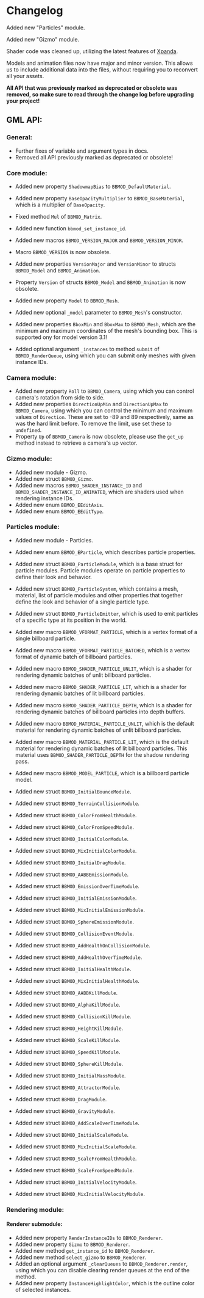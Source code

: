 # Changelog
Added new "Particles" module.

Added new "Gizmo" module.

Shader code was cleaned up, utilizing the latest features of [Xpanda](https://github.com/GameMakerDiscord/Xpanda).

Models and animation files now have major and minor version. This allows us to include additional data into the files, without requiring you to reconvert all your assets.

**All API that was previously marked as deprecated or obsolete was removed, so make sure to read through the change log before upgrading your project!**

## GML API:
### General:
* Further fixes of variable and argument types in docs.
* Removed all API previously marked as deprecated or obsolete!

### Core module:
* Added new property `ShadowmapBias` to `BBMOD_DefaultMaterial`.
* Added new property `BaseOpacityMultiplier` to `BBMOD_BaseMaterial`, which is a multiplier of `BaseOpacity`.
* Fixed method `Mul` of `BBMOD_Matrix`.
* Added new function `bbmod_set_instance_id`.

* Added new macros `BBMOD_VERSION_MAJOR` and `BBMOD_VERSION_MINOR`.
* Macro `BBMOD_VERSION` is now obsolete.
* Added new properties `VersionMajor` and `VersionMinor` to structs `BBMOD_Model` and `BBMOD_Animation`.
* Property `Version` of structs `BBMOD_Model` and `BBMOD_Animation` is now obsolete.

* Added new property `Model` to `BBMOD_Mesh`.
* Added new optional `_model` parameter to `BBMOD_Mesh`'s constructor.
* Added new properties `BboxMin` and `BboxMax` to `BBMOD_Mesh`, which are the minimum and maximum coordinates of the mesh's bounding box. This is supported ony for model version 3.1!

* Added optional argument `_instances` to method `submit` of `BBMOD_RenderQueue`, using which you can submit only meshes with given instance IDs.

### Camera module:
* Added new property `Roll` to `BBMOD_Camera`, using which you can control camera's rotation from side to side.
* Added new properties `DirectionUpMin` and `DirectionUpMax` to `BBMOD_Camera`, using which you can control the minimum and maximum values of `Direction`. These are set to -89 and 89 respectively, same as was the hard limit before. To remove the limit, use set these to `undefined`.
* Property `Up` of `BBMOD_Camera` is now obsolete, please use the `get_up` method instead to retrieve a camera's up vector.

### Gizmo module:
* Added new module - Gizmo.
* Added new struct `BBMOD_Gizmo`.
* Added new macros `BBMOD_SHADER_INSTANCE_ID` and `BBMOD_SHADER_INSTANCE_ID_ANIMATED`, which are shaders used when rendering instance IDs.
* Added new enum `BBMOD_EEditAxis`.
* Added new enum `BBMOD_EEditType`.

### Particles module:
* Added new module - Particles.
* Added new enum `BBMOD_EParticle`, which describes particle properties.
* Added new struct `BBMOD_ParticleModule`, which is a base struct for particle modules. Particle modules operate on particle properties to define their look and behavior.
* Added new struct `BBMOD_ParticleSystem`, which contains a mesh, material, list of particle modules and other properties that together define the look and behavior of a single particle type.
* Added new struct `BBMOD_ParticleEmitter`, which is used to emit particles of a specific type at its position in the world.
* Added new macro `BBMOD_VFORMAT_PARTICLE`, which is a vertex format of a single billboard particle.
* Added new macro `BBMOD_VFORMAT_PARTICLE_BATCHED`, which is a vertex format of dynamic batch of billboard particles.
* Added new macro `BBMOD_SHADER_PARTICLE_UNLIT`, which is a shader for rendering dynamic batches of unlit billboard particles.
* Added new macro `BBMOD_SHADER_PARTICLE_LIT`, which is a shader for rendering dynamic batches of lit billboard particles.
* Added new macro `BBMOD_SHADER_PARTICLE_DEPTH`, which is a shader for rendering dynamic batches of billboard particles into depth buffers.
* Added new macro `BBMOD_MATERIAL_PARTICLE_UNLIT`, which is the default material for rendering dynamic batches of unlit billboard particles.
* Added new macro `BBMOD_MATERIAL_PARTICLE_LIT`, which is the default material for rendering dynamic batches of lit billboard particles. This material uses `BBMOD_SHADER_PARTICLE_DEPTH` for the shadow rendering pass.
* Added new macro `BBMOD_MODEL_PARTICLE`, which is a billboard particle model.

* Added new struct `BBMOD_InitialBounceModule`.

* Added new struct `BBMOD_TerrainCollisionModule`.

* Added new struct `BBMOD_ColorFromHealthModule`.
* Added new struct `BBMOD_ColorFromSpeedModule`.
* Added new struct `BBMOD_InitialColorModule`.
* Added new struct `BBMOD_MixInitialColorModule`.

* Added new struct `BBMOD_InitialDragModule`.

* Added new struct `BBMOD_AABBEmissionModule`.
* Added new struct `BBMOD_EmissionOverTimeModule`.
* Added new struct `BBMOD_InitialEmissionModule`.
* Added new struct `BBMOD_MixInitialEmissionModule`.
* Added new struct `BBMOD_SphereEmissionModule`.

* Added new struct `BBMOD_CollisionEventModule`.

* Added new struct `BBMOD_AddHealthOnCollisionModule`.
* Added new struct `BBMOD_AddHealthOverTimeModule`.
* Added new struct `BBMOD_InitialHealthModule`.
* Added new struct `BBMOD_MixInitialHealthModule`.

* Added new struct `BBMOD_AABBKillModule`.
* Added new struct `BBMOD_AlphaKillModule`.
* Added new struct `BBMOD_CollisionKillModule`.
* Added new struct `BBMOD_HeightKillModule`.
* Added new struct `BBMOD_ScaleKillModule`.
* Added new struct `BBMOD_SpeedKillModule`.
* Added new struct `BBMOD_SphereKillModule`.

* Added new struct `BBMOD_InitialMassModule`.

* Added new struct `BBMOD_AttractorModule`.
* Added new struct `BBMOD_DragModule`.
* Added new struct `BBMOD_GravityModule`.

* Added new struct `BBMOD_AddScaleOverTimeModule`.
* Added new struct `BBMOD_InitialScaleModule`.
* Added new struct `BBMOD_MixInitialScaleModule`.
* Added new struct `BBMOD_ScaleFromHealthModule`.
* Added new struct `BBMOD_ScaleFromSpeedModule`.

* Added new struct `BBMOD_InitialVelocityModule`.
* Added new struct `BBMOD_MixInitialVelocityModule`.

### Rendering module:
#### Renderer submodule:
* Added new property `RenderInstanceIDs` to `BBMOD_Renderer`.
* Added new property `Gizmo` to `BBMOD_Renderer`.
* Added new method `get_instance_id` to `BBMOD_Renderer`.
* Added new method `select_gizmo` to `BBMOD_Renderer`.
* Added an optional argument `_clearQueues` to `BBMOD_Renderer.render`, using which you can disable clearing render queues at the end of the method.
* Added new property `InstanceHighlightColor`, which is the outline color of selected instances.
